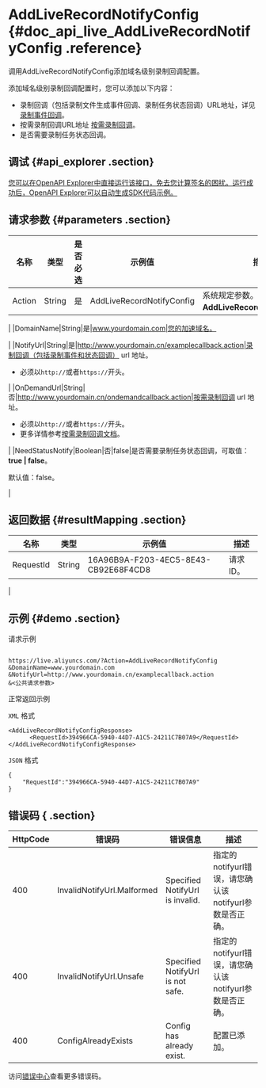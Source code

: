 # AddLiveRecordNotifyConfig {#doc_api_live_AddLiveRecordNotifyConfig .reference}

调用AddLiveRecordNotifyConfig添加域名级别录制回调配置。

添加域名级别录制回调配置时，您可以添加以下内容：

-   录制回调（包括录制文件生成事件回调、录制任务状态回调）URL地址，详见 [录制事件回调](~~55016~~)。
-   按需录制回调URL地址 [按需录制回调](~~85910~~)。
-   是否需要录制任务状态回调。

## 调试 {#api_explorer .section}

[您可以在OpenAPI Explorer中直接运行该接口，免去您计算签名的困扰。运行成功后，OpenAPI Explorer可以自动生成SDK代码示例。](https://api.aliyun.com/#product=live&api=AddLiveRecordNotifyConfig&type=RPC&version=2016-11-01)

## 请求参数 {#parameters .section}

|名称|类型|是否必选|示例值|描述|
|--|--|----|---|--|
|Action|String|是|AddLiveRecordNotifyConfig|系统规定参数。取值：**AddLiveRecordNotifyConfig**。

 |
|DomainName|String|是|www.yourdomain.com|您的加速域名。

 |
|NotifyUrl|String|是|http://www.yourdomain.cn/examplecallback.action|录制回调（包括录制事件和状态回调） url 地址。

 -   必须以`http://`或者`https://`开头。

 |
|OnDemandUrl|String|否|http://www.yourdomain.cn/ondemandcallback.action|按需录制回调 url 地址。

 -   必须以`http://`或者`https://`开头。
-   更多详情参考[按需录制回调文档](~~85910~~)。

 |
|NeedStatusNotify|Boolean|否|false|是否需要录制任务状态回调，可取值：**true | false**。

 默认值：false。

 |

## 返回数据 {#resultMapping .section}

|名称|类型|示例值|描述|
|--|--|---|--|
|RequestId|String|16A96B9A-F203-4EC5-8E43-CB92E68F4CD8|请求ID。

 |

## 示例 {#demo .section}

请求示例

``` {#request_demo}

https://live.aliyuncs.com/?Action=AddLiveRecordNotifyConfig
&DomainName=www.yourdomain.com
&NotifyUrl=http://www.yourdomain.cn/examplecallback.action
&<公共请求参数>

```

正常返回示例

`XML` 格式

``` {#xml_return_success_demo}
<AddLiveRecordNotifyConfigResponse>
	  <RequestId>394966CA-5940-44D7-A1C5-24211C7B07A9</RequestId>
</AddLiveRecordNotifyConfigResponse>
```

`JSON` 格式

``` {#json_return_success_demo}
{
	"RequestId":"394966CA-5940-44D7-A1C5-24211C7B07A9"
}
```

## 错误码 { .section}

|HttpCode|错误码|错误信息|描述|
|--------|---|----|--|
|400|InvalidNotifyUrl.Malformed|Specified NotifyUrl is invalid.|指定的notifyurl错误，请您确认该notifyurl参数是否正确。|
|400|InvalidNotifyUrl.Unsafe|Specified NotifyUrl is not safe.|指定的notifyurl错误，请您确认该notifyurl参数是否正确。|
|400|ConfigAlreadyExists|Config has already exist.|配置已添加。|

访问[错误中心](https://error-center.alibabacloud.com/status/product/live)查看更多错误码。

